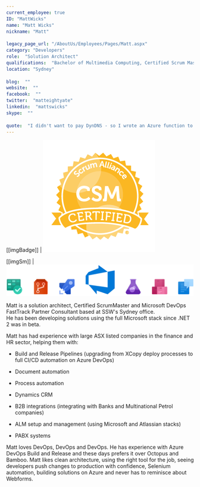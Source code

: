 ```yaml
---
current_employee: true
ID: "MattWicks"
name: "Matt Wicks"
nickname: "Matt"

legacy_page_url: "/AboutUs/Employees/Pages/Matt.aspx"
category: "Developers"
role:  "Solution Architect"
qualifications:  "Bachelor of Multimedia Computing, Certified Scrum Master"
location: "Sydney"

blog:  ""
website:  ""
facebook:  ""
twitter:  "matteightyate"
linkedin:  "mattswicks"
skype:  ""

quote:  "I didn't want to pay DynDNS - so I wrote an Azure function to replace them"
---
```


[[imgBadge]]
| ![CSM Certified](./Images/Bio/badge-7227.png) 

[[imgSm]]
| ![devops.png](./Images/Bio/devops.png) 
  

Matt is a solution architect, Certified ScrumMaster and Microsoft DevOps FastTrack Partner Consultant based at SSW's Sydney office.  
He has been developing solutions using the full Microsoft stack since .NET 2 was in beta.  

Matt has had experience with large ASX listed companies in the finance and HR sector, helping them with: 

*   Build and Release Pipelines (upgrading from XCopy deploy processes to full CI/CD automation on Azure DevOps)  

*   Document automation  

*   Process automation  

*   Dynamics CRM  

*   B2B integrations (integrating with Banks and Multinational Petrol companies)  

*   ALM setup and management (using Microsoft and Atlassian stacks)  

*   PABX systems  

Matt loves DevOps, DevOps and DevOps. He has experience with Azure DevOps Build and Release and these days prefers it over Octopus and Bamboo. Matt likes clean architecture, using the right tool for the job, seeing developers push changes to production with confidence, Selenium automation, building solutions on Azure and never has to reminisce about Webforms.  
